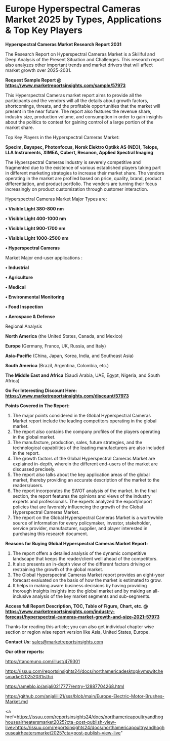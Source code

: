 # Europe Hyperspectral Cameras Market 2025 by Types, Applications & Top Key Players

<strong>Hyperspectral Cameras Market Research Report 2031</strong>

The Research Report on Hyperspectral Cameras Market is a Skillful and Deep Analysis of the Present Situation and Challenges. This research report also analyzes other important trends and market drivers that will affect market growth over 2025-2031.

<strong>Request Sample Report @ <a href=https://www.marketreportsinsights.com/sample/57973>https://www.marketreportsinsights.com/sample/57973</a></strong>

This Hyperspectral Cameras market report aims to provide all the participants and the vendors will all the details about growth factors, shortcomings, threats, and the profitable opportunities that the market will present in the near future. The report also features the revenue share, industry size, production volume, and consumption in order to gain insights about the politics to contest for gaining control of a large portion of the market share.

Top Key Players in the Hyperspectral Cameras Market:

<strong>Specim, Bayspec, Photonfocus, Norsk Elektro Optikk AS (NEO), Telops, LLA Instruments, XIMEA, Cubert, Resonon, Applied Spectral Imaging</strong>

The Hyperspectral Cameras Industry is severely competitive and fragmented due to the existence of various established players taking part in different marketing strategies to increase their market share. The vendors operating in the market are profiled based on price, quality, brand, product differentiation, and product portfolio. The vendors are turning their focus increasingly on product customization through customer interaction.

Hyperspectral Cameras Market Major Types are:

<strong>• Visible Light 380-800 nm

• Visible Light 400-1000 nm

• Visible Light 900-1700 nm

• Visible Light 1000-2500 nm

• Hyperspectral Cameras</strong>

Market Major end-user applications :

<strong>• Industrial

• Agriculture

• Medical

• Environmental Monitoring

• Food Inspection

• Aerospace & Defense</strong>

Regional Analysis

</u><strong><b>North America</b></strong> (the United States, Canada, and Mexico)

<strong><b>Europe </b></strong>(Germany, France, UK, Russia, and Italy)

<strong><b>Asia-Pacific</b></strong> (China, Japan, Korea, India, and Southeast Asia)

<strong><b>South America</b></strong> (Brazil, Argentina, Colombia, etc.)

<strong><b>The Middle East and Africa</b></strong> (Saudi Arabia, UAE, Egypt, Nigeria, and South Africa)

<strong>Go For Interesting Discount Here: <a href=https://www.marketreportsinsights.com/discount/57973>https://www.marketreportsinsights.com/discount/57973</a></strong>

<strong>Points Covered in The Report:</strong>
<ol>
  <li>The major points considered in the Global Hyperspectral Cameras Market report include the leading competitors operating in the global market.</li>
  <li>The report also contains the company profiles of the players operating in the global market.</li>
  <li>The manufacture, production, sales, future strategies, and the technological capabilities of the leading manufacturers are also included in the report.</li>
  <li>The growth factors of the Global Hyperspectral Cameras Market are explained in-depth, wherein the different end-users of the market are discussed precisely.</li>
  <li>The report also talks about the key application areas of the global market, thereby providing an accurate description of the market to the readers/users.</li>
  <li>The report incorporates the SWOT analysis of the market. In the final section, the report features the opinions and views of the industry experts and professionals. The experts analyzed the export/import policies that are favorably influencing the growth of the Global Hyperspectral Cameras Market.</li>
  <li>The report on the Global Hyperspectral Cameras Market is a worthwhile source of information for every policymaker, investor, stakeholder, service provider, manufacturer, supplier, and player interested in purchasing this research document.</li>
</ol>
<strong>Reasons for Buying Global Hyperspectral Cameras Market Report:</strong>

<ol>
  <li>The report offers a detailed analysis of the dynamic competitive landscape that keeps the reader/client well ahead of the competitors.</li>
  <li>It also presents an in-depth view of the different factors driving or restraining the growth of the global market.</li>
  <li>The Global Hyperspectral Cameras Market report provides an eight-year forecast evaluated on the basis of how the market is estimated to grow.</li>
  <li>It helps in making aware business decisions by having providing thorough insights insights into the global market and by making an all-inclusive analysis of the key market segments and sub-segments.</li>
</ol>
<strong>Access full Report Description, TOC, Table of Figure, Chart, etc. @ <a href=https://www.marketreportsinsights.com/industry-forecast/hyperspectral-cameras-market-growth-and-size-2021-57973>https://www.marketreportsinsights.com/industry-forecast/hyperspectral-cameras-market-growth-and-size-2021-57973</a></strong>


Thanks for reading this article; you can also get individual chapter wise section or region wise report version like Asia, United States, Europe.

<strong>Contact Us:</strong>
sales@marketreportsinsights.com

<strong>Our other reports:</strong>

<a href=https://tanomuno.com/illust/479301>https://tanomuno.com/illust/479301</a>

<a href=https://issuu.com/reportsinsights24/docs/northamericadesktopkvmswitchesmarket20252031isthri>https://issuu.com/reportsinsights24/docs/northamericadesktopkvmswitchesmarket20252031isthri</a>

<a href=https://ameblo.jp/anjali0217777/entry-12887704268.html>https://ameblo.jp/anjali0217777/entry-12887704268.html</a>

<a href=https://github.com/anjaliiii21/sss/blob/main/Europe-Electric-Motor-Brushes-Market.md>https://github.com/anjaliiii21/sss/blob/main/Europe-Electric-Motor-Brushes-Market.md</a>

<a href=https://issuu.com/reportsinsights24/docs/northamericapoultryandhoghouseairheatersmarket2025?cta=post-publish-view-live>https://issuu.com/reportsinsights24/docs/northamericapoultryandhoghouseairheatersmarket2025?cta=post-publish-view-live</a>"
